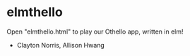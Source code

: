 # elmthello
Open "elmthello.html" to play our Othello app, written in elm!
- Clayton Norris, Allison Hwang
